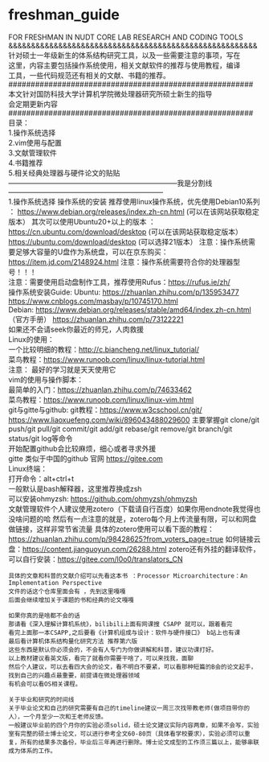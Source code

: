 # freshman_guide
FOR FRESHMAN IN NUDT CORE LAB RESEARCH AND CODING TOOLS                                                                                                                                 
&&&&&&&&&&&&&&&&&&&&&&&&&&&&&&&&&&&&&&&&&&&&&&&&&&&&&&&                                                        
针对硕士一年级新生的体系结构研究工具，以及一些需要注意的事项，写在                                  
这里，内容主要包括操作系统使用，相关文献软件的推荐与使用教程，编译                                                       
工具，一些代码规范还有相关的文献、书籍的推荐。                                                                 
#######################################################                         
本文针对国防科技大学计算机学院微处理器研究所硕士新生的指导                                                   
会定期更新内容                                                                     
#######################################################                     
目录：                                                                                                                         
1.操作系统选择                                                                                                                
2.vim使用与配置                                                                                                      
3.文献管理软件                                                                                                                
4.书籍推荐                                                                                                  
5.相关经典处理器与硬件论文的贴贴                                                                                               
————————————————————————我是分割线——————————————————————                                                                 
1.操作系统选择
    操作系统的安装
    推荐使用linux操作系统，优先使用Debian10系列 ： https://www.debian.org/releases/index.zh-cn.html (可以在该网站获取稳定版本）
    其次可以使用Ubuntu20+以上的版本 ： https://cn.ubuntu.com/download/desktop (可以在该网站获取稳定版本）
    https://ubuntu.com/download/desktop (可以选择21版本）
    注意：操作系统需要足够大容量的U盘作为系统盘，可以在京东购买：https://item.jd.com/2148924.html
    注意：操作系统需要符合你的处理器型号！！！                                                                                                         
    注意：需要使用启动盘制作工具，推荐使用Rufus：https://rufus.ie/zh/                                               
    操作系统安装Guide: Ubuntu: https://zhuanlan.zhihu.com/p/135953477                                 
                             https://www.cnblogs.com/masbay/p/10745170.html                                         
                     Debian: https://www.debian.org/releases/stable/amd64/index.zh-cn.html  （官方手册）
                             https://zhuanlan.zhihu.com/p/73122221                                                      
    如果还不会请seek你最近的师兄，人肉救援                                                                                       
    Linux的使用：                                                                                                       
    一个比较明细的教程：http://c.biancheng.net/linux_tutorial/                                        
    菜鸟教程：https://www.runoob.com/linux/linux-tutorial.html                                   
    注意： 最好的学习就是天天使用它                                                                                            
    vim的使用与操作脚本：                                                                                         
    最简单的入门：https://zhuanlan.zhihu.com/p/74633462                                                
    菜鸟教程：https://www.runoob.com/linux/linux-vim.html                                                                            
    git与gitte与github:
    git教程：https://www.w3cschool.cn/git/                                                                     
            https://www.liaoxuefeng.com/wiki/896043488029600
    主要掌握git clone/git push/git pull/git commit/git add/git rebase/git remove/git branch/git status/git log等命令                                   
    开始配置github会比较麻烦，细心或者寻求外援                                                                                                        
    gitte 类似于中国的github 官网 https://gitee.com                                                                                             
    Linux终端：                                                                                                                                    
    打开命令：alt+ctrl+t                                                                                                                         
    一般默认是bash解释器，这里推荐换成zsh                                                                                                              
    可以安装ohmyzsh: https://github.com/ohmyzsh/ohmyzsh                                                                                                                     
    文献管理软件个人建议使用zotero（下载请自行百度）如果你用endnote我觉得也没啥问题的哈
    然后有一点注意的就是，zotero每个月上传流量有限，可以和网盘做链接，这样非常节省流量
    具体的zotero使用可以看下面的教程：https://zhuanlan.zhihu.com/p/98428625?from_voters_page=true
    如何链接云盘：https://content.jianguoyun.com/26288.html
    zotero还有外挂的翻译软件，可以自行安装：https://gitee.com/l0o0/translators_CN
    
    具体的文章和科普的文献介绍可以先看这本书 ：Processor Microarchitecture：An Implementation Perspective
    文件的话这个仓库里面会有 ，先到这里嘎嘎
    后面会继续增加关于课题的书和经典的论文嘎嘎
    
    如果你真的是啥都不会的话
    那请看《深入理解计算机系统》，bilibili上面有网课搜 CSAPP 就可以，跟着看完
    看完上面那一本CSAPP,之后要看《计算机组成与设计：软件与硬件接口》 b站上也有课
    最后看计算机体系结构量化研究方法 推荐第六版 
    这些东西是默认你必须会的，不会有人专门为你做讲解和科普，建议功课打好。
    以上教材建议看英文版，看完了就看你需要干啥了，可以来找我，面聊
    然后个人建议，可以去看四大会的论文，看不明白不要紧，可以看那种短篇的B会的论文起手，找到自己的兴趣点最重要，前提请在微处理器领域
    有机会可以看OS相关课程。
    
    关于毕业和研究的时间线
    关于毕业论文和自己的研究需要有自己的timeline建议一周三次找带教老师(做项目带你的人），一个月至少一次和王老师反馈。
    一般建议毕业前的四个月你的实验必须solid，硕士论文建议实际内容两章，如果不会写，实验室有完整的硕士博士论文，可以进行参考全文60-80页（具体看学校要求），实验必须可以重复，所有的结果多次备份，毕业后三年再进行删除。博士论文成型的工作须三篇以上，能够串联成为体系的工作。
    
